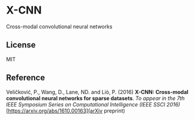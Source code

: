 # X-CNN
Cross-modal convolutional neural networks

## License
MIT

## Reference
Veličković, P., Wang, D., Lane, ND. and Liò, P. (2016) **X-CNN: Cross-modal convolutional neural networks for sparse datasets**. *To appear in the 7th IEEE Symposium Series on Computational Intelligence (IEEE SSCI 2016)* [https://arxiv.org/abs/1610.00163](arXiv preprint)
